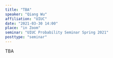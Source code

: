 ```yaml
---
title: "TBA"
speaker: "Qiang Wu"
affiliation: "UIUC"
date: "2021-03-30 14:00"
place: "in Zoom"
seminar: "UIUC Probability Seminar Spring 2021" 
posttype: "seminar"
---
```


TBA
